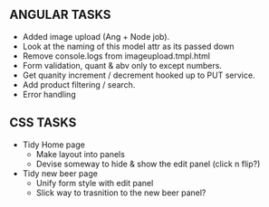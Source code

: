 ANGULAR TASKS
----------------------------
* Added image upload (Ang + Node job).
* Look at the naming of this model attr as its passed down
* Remove console.logs from imageupload.tmpl.html
* Form validation, quant & abv only to except numbers.
* Get quanity increment / decrement hooked up to PUT service.
* Add product filtering / search.
* Error handling


CSS TASKS
----------------------------
* Tidy Home page
	- Make layout into panels
	- Devise someway to hide & show the edit panel (click n flip?)
* Tidy new beer page
	- Unify form style with edit panel
	- Slick way to trasnition to the new beer panel? 

